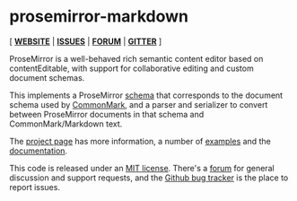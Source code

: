 # prosemirror-markdown

[ [**WEBSITE**](http://prosemirror.net) | [**ISSUES**](https://github.com/prosemirror/prosemirror-markdown/issues) | [**FORUM**](https://discuss.prosemirror.net) | [**GITTER**](https://gitter.im/ProseMirror/prosemirror) ]

ProseMirror is a well-behaved rich semantic content editor based on
contentEditable, with support for collaborative editing and custom
document schemas.

This implements a ProseMirror
[schema](http://prosemirror\.net/docs/guide/#schema) that corresponds to
the document schema used by [CommonMark](http://commonmark.org/), and
a parser and serializer to convert between ProseMirror documents in
that schema and CommonMark/Markdown text.

The [project page](http://prosemirror.net) has more information, a
number of [examples](http://prosemirror.net/examples/) and the
[documentation](http://prosemirror.net/docs/).

This code is released under an
[MIT license](https://github.com/prosemirror/prosemirror/tree/master/LICENSE).
There's a [forum](http://discuss.prosemirror.net) for general
discussion and support requests, and the
[Github bug tracker](https://github.com/prosemirror/prosemirror/issues)
is the place to report issues.
